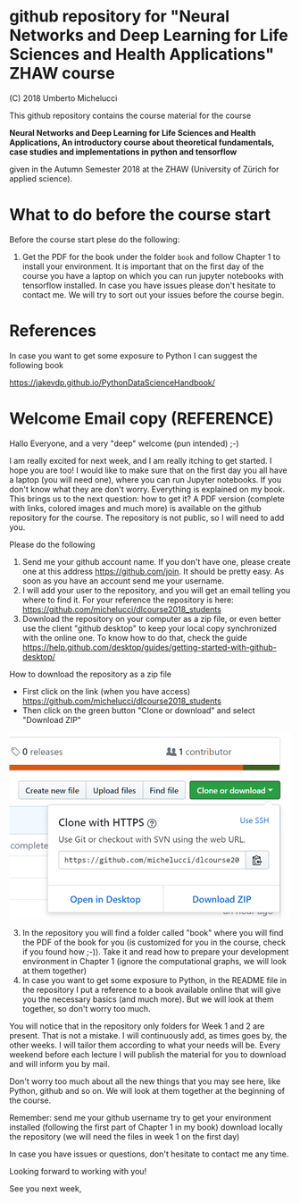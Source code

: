 # github repository for "Neural Networks and Deep Learning for Life Sciences and Health Applications" ZHAW course

(C) 2018 Umberto Michelucci

This github repository contains the course material for the course 

**Neural Networks and Deep Learning for Life Sciences and Health Applications,
An introductory course about theoretical fundamentals, case studies 
and implementations in python and tensorflow**

given in the Autumn Semester 2018 at the ZHAW (University of Zürich for applied science).

# What to do before the course start

Before the course start plese do the following:

1. Get the PDF for the book under the folder ```book``` and follow Chapter 1 to install your environment. It is important that on the first day of the course you have a laptop on which you can run jupyter notebooks with tensorflow installed. In case you have issues please don't hesitate to contact me. We will try to sort out your issues before the course begin.

# References

In case you want to get some exposure to Python I can  suggest the following book

https://jakevdp.github.io/PythonDataScienceHandbook/ 


# Welcome Email copy (REFERENCE)

Hallo Everyone, 
and a very "deep" welcome (pun intended) ;-)

I am really excited for next week, and I am really itching to get started. I hope you are too! I would like to make sure that on the first day you all have a laptop (you will need one), where you can run Jupyter notebooks. If you don't know what they are don't worry. Everything is explained on my book. 
This brings us to the next question: how to get it? A PDF version (complete with links, colored images and much more) is available on the github repository for the course. The repository is not public, so I will need to add you. 

Please do the following

1. Send me your github account name. If you don't have one, please create one at this address https://github.com/join. It should be pretty easy. As soon as you have an account send me your username.
2. I will add your user to the repository, and you will get an email telling you where to find it. For your reference the repository is here: https://github.com/michelucci/dlcourse2018_students
3. Download the repository on your computer as a zip file, or even better use the client "github desktop" to keep your local copy synchronized with the online one. To know how to do that, check the guide https://help.github.com/desktop/guides/getting-started-with-github-desktop/ 

How to download the repository as a zip file
- First click on the link (when you have access) https://github.com/michelucci/dlcourse2018_students
- Then click on the green button "Clone or download" and select "Download ZIP"

![](github_zip.png)

3. In the repository you will find a folder called "book" where you will find the PDF of the book for you (is customized for you in the course, check if you found how ;-)). Take it and read how to prepare your development environment in Chapter 1 (ignore the computational graphs, we will look at them together)
4. In case you want to get some exposure to Python, in the README file in the repository I put a reference to a book available online that will give you the necessary basics (and much more). But we will look at them together, so don't worry too much.

You will notice that in the repository only folders for Week 1 and 2 are present. That is not a mistake. I will continuously add, as times goes by, the other weeks. I will tailor them according to what your needs will be. Every weekend before each lecture I will publish the material for you to download and will inform you by mail.

Don't worry too much about all the new things that you may see here, like Python, github and so on. We will look at them together at the beginning of the course.

Remember: 
send me your github username 
try to get your environment installed (following the first part of Chapter 1 in my book)
download locally the repository (we will need the files in week 1 on the first day)

In case you have issues or questions, don't hesitate to contact me any time.

Looking forward to working with you!

See you next week, 
